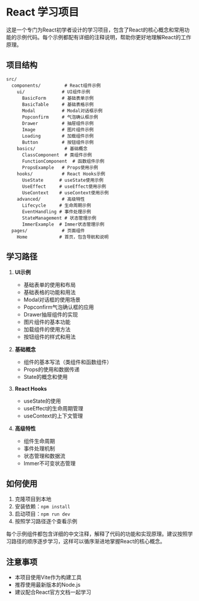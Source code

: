 # React 学习项目

这是一个专门为React初学者设计的学习项目，包含了React的核心概念和常用功能的示例代码。每个示例都配有详细的注释说明，帮助你更好地理解React的工作原理。

## 项目结构

```
src/
  components/         # React组件示例
    ui/              # UI组件示例
      BasicForm      # 基础表单示例
      BasicTable     # 基础表格示例
      Modal          # Modal对话框示例
      Popconfirm     # 气泡确认框示例
      Drawer         # 抽屉组件示例
      Image          # 图片组件示例
      Loading        # 加载组件示例
      Button         # 按钮组件示例
    basics/           # 基础概念
      ClassComponent  # 类组件示例
      FunctionComponent  # 函数组件示例
      PropsExample   # Props使用示例
    hooks/           # React Hooks示例
      UseState      # useState使用示例
      UseEffect     # useEffect使用示例
      UseContext    # useContext使用示例
    advanced/        # 高级特性
      Lifecycle     # 生命周期示例
      EventHandling # 事件处理示例
      StateManagement # 状态管理示例
      ImmerExample  # Immer状态管理示例
  pages/             # 页面组件
    Home            # 首页，包含导航和说明
```

## 学习路径

1. **UI示例**
   - 基础表单的使用和布局
   - 基础表格的功能和用法
   - Modal对话框的使用场景
   - Popconfirm气泡确认框的应用
   - Drawer抽屉组件的实现
   - 图片组件的基本功能
   - 加载组件的使用方法
   - 按钮组件的样式和用法

2. **基础概念**
   - 组件的基本写法（类组件和函数组件）
   - Props的使用和数据传递
   - State的概念和使用

3. **React Hooks**
   - useState的使用
   - useEffect的生命周期管理
   - useContext的上下文管理

4. **高级特性**
   - 组件生命周期
   - 事件处理机制
   - 状态管理和数据流
   - Immer不可变状态管理

## 如何使用

1. 克隆项目到本地
2. 安装依赖：`npm install`
3. 启动项目：`npm run dev`
4. 按照学习路径逐个查看示例

每个示例组件都包含详细的中文注释，解释了代码的功能和实现原理。建议按照学习路径的顺序逐步学习，这样可以循序渐进地掌握React的核心概念。

## 注意事项

- 本项目使用Vite作为构建工具
- 推荐使用最新版本的Node.js
- 建议配合React官方文档一起学习

